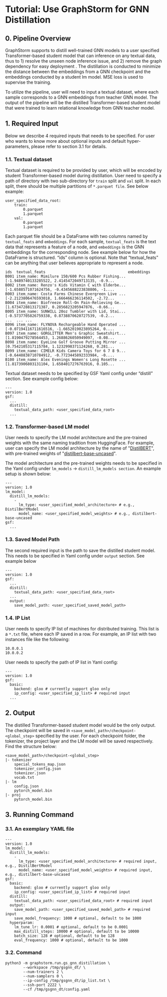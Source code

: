 # Tutorial: Use GraphStorm for GNN Distillation

## 0. Pipeline Overview
GraphStorm supports to distill well-trained GNN models to a user specified Transformer-based student model that can inference on any textual data, thus to 1) resolve the unseen node inference issue, and 2) remove the graph dependency for easy deployment . The distillation is conducted to minimize the distance between the embeddings from a GNN checkpoint and the embeddings conducted by a student lm model. MSE loss is used to supervise the training.

To utilize the pipeline, user will need to input a textual dataset, where each sample corresponds to a GNN embeddings from teacher GNN model. The output of the pipeline will be the distilled Transformer-based student model that were trained to learn relational knowledge from GNN teacher model.


## 1. Required Input
Below we describe 4 required inputs that needs to be specified. For user who wants to know more about optional inputs and default hyper-parameters, please refer to section 3.1 for details.

### 1.1. Textual dataset

Textual dataset is required to be provided by user, which will be encoded by student Transformer-based model during distillation. User need to specify a path of directory with two sub-directory for ```train``` split and ```val``` split. In each split, there should be multiple partitions of ```*.parquet file```. See below example:
```
user_specified_data_root:
    train:
        0.parquet
        1.parquet
    val:
        0.parquet
        1.parquet
```
Each parquet file should be a DataFrame with two columns named by ```textual_feats``` and ```embeddings```. For each sample, ```textual_feats``` is the text data that represents a feature of a node, and ```embeddings``` is the GNN embeddings for the corresponding node. See example below for how the DataFrame is structured. “ids” column is optional. Note that “textual_feats” can be anything that user believes appropriate to represent a node.
```
ids  textual_feats                                     embeddings
B001 item_name: Mimilure 150/600 Pcs Rubber Fishing... [-1.9489740133285522, 2.4145472049713135, -0.9...
B002 item_name: Renzo's Kids Vitamin C with Elderbe... [-1.6588571071624756, -0.4345688223838806, -1....
B003 item_name: Costa Farms Chinese Evergreen Live ... [-2.2123806476593018, 1.666466236114502, -2.72...
B004 item_name: Biofreeze Roll-On Pain-Relieving Ge... [1.6734728813171387, 0.2856823205947876, -0.66...
B005 item_name: SUNWILL 20oz Tumbler with Lid, Stai... [-0.5737705826759338, 0.8738870620727539, -0.2...
...  ... ...
B096 item_name: FLYNOVA Rechargeable Hand Operated ... [-0.07194116711616516, -1.6652019023895264, 0....
B097 item_name: GORGLITTER Men's Graphic Sweatshirt... [1.8190479278564453, 1.2688626050949097, -0.08...
B098 item_name: EyeLine Golf Groove Putting Mirror ... [0.7542105317115784, 1.1232998371124268, 0.281...
B099 item_name: CIMELR Kids Camera Toys for 6 7 8 9... [-0.6448838710784912, -0.7723445892333984, -0....
B100 item_name: Alex Evenings Women's Long Rosette ... [1.8173906803131104, 1.6584017276763916, 0.105...
```
Textual dataset needs to be specified by GSF Yaml config under “distill” section. See example config below:
```
---
version: 1.0
gsf:
  ...
  distill:
    textual_data_path: <user_specified_data_root>
  ...

```
### 1.2. Transformer-based LM model
User needs to specify the LM model architecture and the pre-trained weights with the same naming tradition from HuggingFace. For example, user can specify the LM model architecture by the name of "[DistilBERT](https://huggingface.co/docs/transformers/model_doc/distilbert)", with pre-trained weights of "[distilbert-base-uncased](https://huggingface.co/distilbert-base-uncased)".

The model architecture and the pre-trained weights needs to be specified in the Yaml config under ```lm_models``` -> ```distill_lm_models section```. An example setup is shown below:
 
```
---
version: 1.0
lm_model:
  distill_lm_models:
    -
      lm_type: <user_specified_model_architecture> # e.g., DistilBertModel
      model_name: <user_specified_model_weights> # e.g., distilbert-base-uncased
gsf:
  ...
```
### 1.3. Saved Model Path

The second required input is the path to save the distilled student model. This needs to be specified in Yaml config under ```output``` section. See example below
```
---
version: 1.0
gsf:
  ...
  distill:
    textual_data_path: <user_specified_data_root>
  ...
  output:
    save_model_path: <user_specified_saved_model_path>
```
### 1.4. IP List

User needs to specify IP list of machines for distributed training. This list is a ```*.txt``` file, where each IP saved in a row. For example, an IP list with two instances file like the following:
```
10.0.0.1
10.0.0.2
```

User needs to specify the path of IP list in Yaml config:
```
---
version: 1.0
gsf:
  basic:
    backend: gloo # currently support gloo only
    ip_config: <user_specified_ip_list> # required input
  ...
```

## 2. Output

The distilled Transformer-based student model would be the only output. The checkpoint will be saved in ```<save_model_path>/checkpoint-<global_step>``` specified by the user. For each checkpoint folder, the tokenizer, the project layer and the LM model will be saved respectively. Find the structure below:
```
<save_model_path>/checkpoint-<global_step>
|- tokenizer
    special_tokens_map.json
    tokenizer_config.json
    tokenizer.json
    vocab.txt
|- lm
    config.json
    pytorch_model.bin
|- proj
    pytorch_model.bin
```

## 3. Running Command
### 3.1. An exemplary YAML file
```
---
version: 1.0
lm_model:
  distill_lm_models:
    -
      lm_type: <user_specified_model_architecture> # required input, e.g., DistilBertModel
      model_name: <user_specified_model_weights> # required input, e.g., distilbert-base-uncased
gsf:
  basic:
    backend: gloo # currently support gloo only
    ip_config: <user_specified_ip_list> # required input
  distill:
    textual_data_path: <user_specified_data_root> # required input
  output:
    save_model_path: <user_specified_saved_model_path> # required input
    save_model_frequency: 1000 # optional, default to be 1000
  hyperparam:
    lm_tune_lr: 0.0001 # optional, default to be 0.0001
    max_distill_steps: 10000 # optional, default to be 10000
    batch_size: 128 # optional, default to be 128
    eval_frequency: 1000 # optional, default to be 1000
```
### 3.2. Command
```
python3 -m graphstorm.run.gs_gnn_distillation \
        --workspace /tmp/gsgnn_dt/ \
        --num-trainers 2 \
        --num-samplers 0 \
        --ip-config /tmp/gsgnn_dt/ip_list.txt \
        --ssh-port 2222 \
        --cf /tmp/gsgnn_dt/config.yaml
```